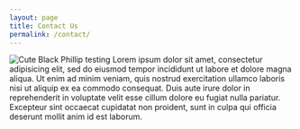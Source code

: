 ```yaml
---
layout: page
title: Contact Us
permalink: /contact/
---
```

![Cute Black Phillip](http://www.ew.com/sites/default/files/styles/tout_image_612x380/public/i/2016/02/24/the-witch-goat_0.jpg?itok=ZPooDGPn)
testing
Lorem ipsum dolor sit amet, consectetur adipisicing elit, sed do eiusmod tempor
incididunt ut labore et dolore magna aliqua. Ut enim ad minim veniam, quis
nostrud exercitation ullamco laboris nisi ut aliquip ex ea commodo consequat.
Duis aute irure dolor in reprehenderit in voluptate velit esse cillum dolore
eu fugiat nulla pariatur. Excepteur sint occaecat cupidatat non proident, sunt
in culpa qui officia deserunt mollit anim id est laborum.
